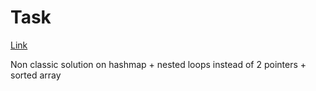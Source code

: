 # Task

[Link](https://leetcode.com/problems/3sum/)

Non classic solution on hashmap + nested loops instead of 2 pointers + sorted array
